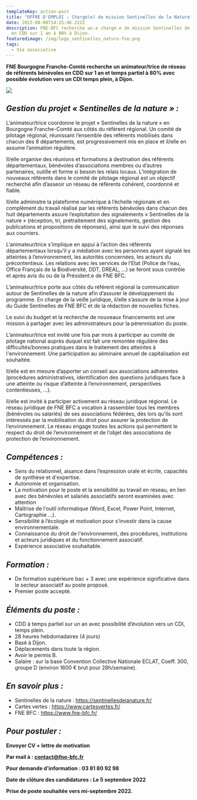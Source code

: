 ```yaml
---
templateKey: action-post
title: "OFFRE D'EMPLOI : Chargé(e) de mission Sentinelles de la Nature"
date: 2022-08-08T14:25:46.222Z
description: FNE-BFC recherche un.e chargé.e de mission Sentinelles de la Nature
  en CDD sur 1 an à 80% à Dijon.
featuredimage: /img/logo_sentinelles_nature-fne.png
tags:
  - Vie associative
---
```

**FNE Bourgogne Franche-Comté recherche un animateur/trice de réseau de référents bénévoles en CDD sur 1 an et temps partiel à 80% avec possible évolution vers un CDI temps plein, à Dijon.**

![](/img/logo_sentinelles_nature-fne.png?nf_resize=fit&w=400#center)

## *Gestion du projet « Sentinelles de la nature » :*

L’animateur/trice coordonne le projet « Sentinelles de la nature » en Bourgogne Franche-Comté aux côtés du référent régional. Un comité de pilotage régional, réunissant l’ensemble des référents mobilisés dans chacun des 8 départements, est progressivement mis en place et il/elle en assume l’animation régulière.

Il/elle organise des réunions et formations à destination des référents départementaux, bénévoles d’associations membres ou d’autres partenaires, outille et forme si besoin les relais locaux. L’intégration de nouveaux référents dans le comité de pilotage régional est un objectif recherché afin d’asseoir un réseau de référents cohérent, coordonné et fiable.

Il/elle administre la plateforme numérique à l’échelle régionale et en complément du travail réalisé par les référents bénévoles dans chacun des huit départements assure l’exploitation des signalements « Sentinelles de la nature » (réception, tri, prétraitement des signalements, gestion des publications et propositions de réponses), ainsi que le suivi des réponses aux courriers.

L’animateur/trice s’implique en appui à l’action des référents départementaux lorsqu’il y a médiation avec les personnes ayant signalé les atteintes à l’environnement, les autorités concernées, les acteurs du précontentieux. Les relations avec les services de l’Etat (Police de l'eau, Office Français de la Biodiversité, DDT, DREAL, …) se feront sous contrôle et après avis du ou de la Président.e de FNE BFC.

L’animateur/trice porte aux côtés du référent régional la communication autour de Sentinelles de la nature afin d’assurer le développement du programme. En charge de la veille juridique, il/elle s’assure de la mise à jour du Guide Sentinelles de FNE BFC et de la rédaction de nouvelles fiches.

Le suivi du budget et la recherche de nouveaux financements est une mission à partager avec les administrateurs pour la pérennisation du poste.

L’animateur/trice est invité une fois par mois à participer au comité de pilotage national auprès duquel est fait une remontée régulière des difficultés/bonnes pratiques dans le traitement des atteintes à l'environnement. Une participation au séminaire annuel de capitalisation est souhaitée.

Il/elle est en mesure d’apporter un conseil aux associations adhérentes (procédures administratives, identification des questions juridiques face à une atteinte ou risque d’atteinte à l’environnement, perspectives contentieuses, ...).

Il/elle est invité à participer activement au réseau juridique régional. Le réseau juridique de FNE BFC a vocation à rassembler tous les membres (bénévoles ou salariés) de ses associations fédérées, dès lors qu’ils sont intéressés par la mobilisation du droit pour assurer la protection de l’environnement. Le réseau engage toutes les actions qui permettent le respect du droit de l’environnement et de l’objet des associations de protection de l’environnement.

## *Compétences :*

* Sens du relationnel, aisance dans l’expression orale et écrite, capacités de synthèse et d'expertise.
* Autonomie et organisation.
* La motivation pour le poste et la sensibilité au travail en réseau, en lien avec des bénévoles et salariés associatifs seront examinées avec attention
* Maîtrise de l'outil informatique (Word, Excel, Power Point, Internet, Cartographie …).
* Sensibilité à l’écologie et motivation pour s’investir dans la cause environnementale.
* Connaissance du droit de l'environnement, des procédures, institutions et acteurs juridiques et du fonctionnement associatif.
* Expérience associative souhaitable.

## *Formation :*

* De formation supérieure bac + 3 avec une expérience significative dans le secteur associatif au poste proposé.
* Premier poste accepté.

## *Éléments du poste :*

* CDD à temps partiel sur un an avec possibilité d’évolution vers un CDI, temps plein.
* 28 heures hebdomadaires (4 jours)
* Basé à Dijon.
* Déplacements dans toute la région.
* Avoir le permis B.
* Salaire : sur la base Convention Collective Nationale ECLAT, Coeff. 300, groupe D (environ 1600 € brut pour 28h/semaine).

## *En savoir plus :*

* Sentinelles de la nature : <https://sentinellesdelanature.fr/>
* Cartes vertes : <https://www.cartesvertes.fr/>
* FNE BFC : <https://www.fne-bfc.fr/>

## *Pour postuler :*

**Envoyer CV + lettre de motivation**

**Par mail à : [contact@fne-bfc.fr](mailto:contact@fne-bfc.fr)** 

**Pour demande d’information : 03 81 80 92 98**

**Date de clôture des candidatures : Le 5 septembre 2022**

**Prise de poste souhaitée vers mi-septembre 2022.**

<!--EndFragment-->